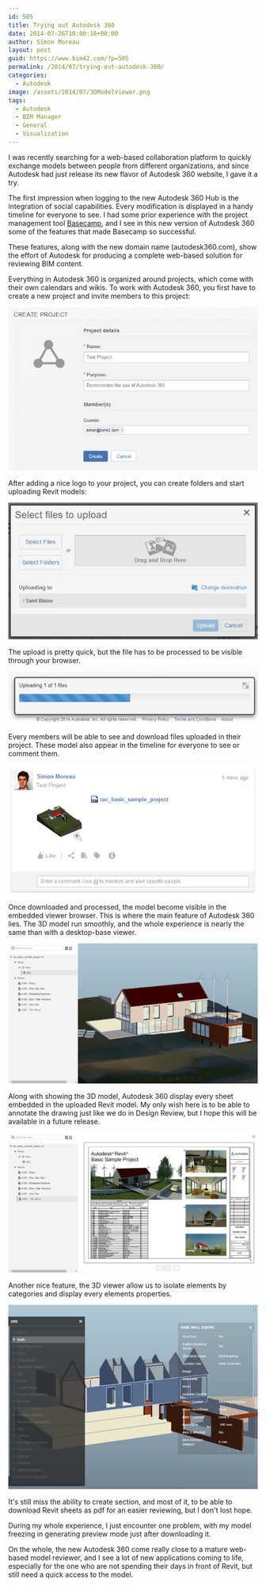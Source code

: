 ```yaml
---
id: 505
title: Trying out Autodesk 360
date: 2014-07-26T10:00:18+00:00
author: Simon Moreau
layout: post
guid: https://www.bim42.com/?p=505
permalink: /2014/07/trying-out-autodesk-360/
categories:
  - Autodesk
image: /assets/2014/07/3DModelViewer.png
tags:
  - Autodesk
  - BIM Manager
  - General
  - Visualization
---
```

I was recently searching for a web-based collaboration platform to quickly exchange models between people from different organizations, and since Autodesk had just release its new flavor of Autodesk 360 website, I gave it a try.

The first impression when logging to the new Autodesk 360 Hub is the integration of social capabilities. Every modification is displayed in a handy timeline for everyone to see. I had some prior experience with the project management tool [Basecamp](https://basecamp.com/), and I see in this new version of Autodesk 360 some of the features that made Basecamp so successful.

These features, along with the new domain name (autodesk360.com), show the effort of Autodesk for producing a complete web-based solution for reviewing BIM content.

Everything in Autodesk 360 is organized around projects, which come with their own calendars and wikis. To work with Autodesk 360, you first have to create a new project and invite members to this project:

![createProject](/assets/2014/07/createProject.png)

After adding a nice logo to your project, you can create folders and start uploading Revit models:

![uploadFiles](/assets/2014/07/uploadFiles.png)

The upload is pretty quick, but the file has to be processed to be visible through your browser.

![uploading](/assets/2014/07/uploading.png)

Every members will be able to see and download files uploaded in their project. These model also appear in the timeline for everyone to see or comment them.

![timeLine](/assets/2014/07/timeLine.png)

Once downloaded and processed, the model become visible in the embedded viewer browser. This is where the main feature of Autodesk 360 lies. The 3D model run smoothly, and the whole experience is nearly the same than with a desktop-base viewer.

![3DModelViewer](/assets/2014/07/3DModelViewer.png)

Along with showing the 3D model, Autodesk 360 display every sheet embedded in the uploaded Revit model. My only wish here is to be able to annotate the drawing just like we do in Design Review, but I hope this will be available in a future release.

![sheetsViewer](/assets/2014/07/sheetsViewer.png)

Another nice feature, the 3D viewer allow us to isolate elements by categories and display every elements properties.

![displayCategories](/assets/2014/07/displayCategories.png)

It's still miss the ability to create section, and most of it, to be able to download Revit sheets as pdf for an easier reviewing, but I don't lost hope.

During my whole experience, I just encounter one problem, with my model freezing in generating preview mode just after downloading it.

On the whole, the new Autodesk 360 come really close to a mature web-based model reviewer, and I see a lot of new applications coming to life, especially for the one who are not spending their days in front of Revit, but still need a quick access to the model.